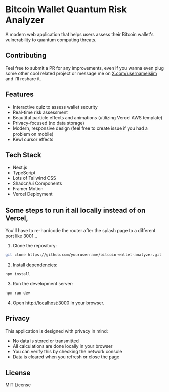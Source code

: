 # Bitcoin Wallet Quantum Risk Analyzer

A modern web application that helps users assess their Bitcoin wallet's vulnerability to quantum computing threats. 

## Contributing

Feel free to submit a PR for any improvements, 
even if you wanna even plug some other cool related project or message me on [X.com/usernameisjim](https://www.x.com/usernameisjim) and I'll reshare it.

## Features

- Interactive quiz to assess wallet security
- Real-time risk assessment
- Beautiful particle effects and animations
(utilizing Vercel AWS template)
- Privacy-focused (no data storage)
- Modern, responsive design 
(feel free to create issue if you had a problem on mobile)
- Kewl cursor effects

## Tech Stack

- Next.js 
- TypeScript
- Lots of Tailwind CSS
- Shadcn/ui Components
- Framer Motion
- Vercel Deployment

## Some steps to run it all locally instead of on Vercel, 
You'll have to re-hardcode the router after the splash page to a different port like 3001...

1. Clone the repository:
```bash
git clone https://github.com/yourusername/bitcoin-wallet-analyzer.git
```

2. Install dependencies:
```bash
npm install
```

3. Run the development server:
```bash
npm run dev
```

4. Open [http://localhost:3000](http://localhost:3000) in your browser.

## Privacy

This application is designed with privacy in mind:
- No data is stored or transmitted
- All calculations are done locally in your browser
- You can verify this by checking the network console
- Data is cleared when you refresh or close the page


## License

MIT License 
